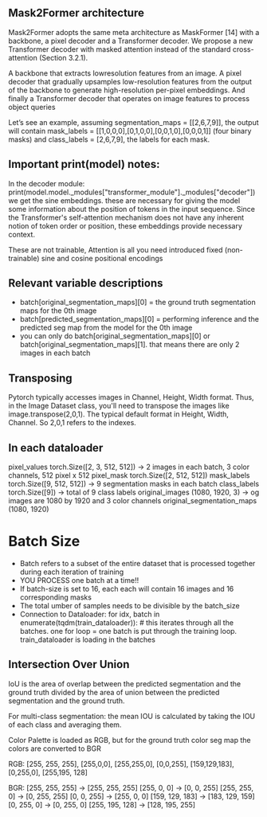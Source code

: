 ## Mask2Former architecture


Mask2Former adopts the same meta architecture as MaskFormer [14] with a backbone, a
pixel decoder and a Transformer decoder. We propose a new
Transformer decoder with masked attention instead of the standard
cross-attention (Section 3.2.1).

A backbone that extracts lowresolution features from an image. A pixel decoder that
gradually upsamples low-resolution features from the output of the backbone to generate high-resolution per-pixel
embeddings. And finally a Transformer decoder that operates on image features to process object queries

Let’s see an example, assuming segmentation_maps = [[2,6,7,9]], the output will contain mask_labels = [[1,0,0,0],[0,1,0,0],[0,0,1,0],[0,0,0,1]] (four binary masks) and class_labels = [2,6,7,9], the labels for each mask.

## Important print(model) notes:

In the decoder module: 
print(model.model._modules["transformer_module"]._modules["decoder"])
we get the sine embeddings. these are necessary for giving the model some information about the position of tokens in the input sequence. Since the Transformer's self-attention mechanism does not have any inherent notion of token order or position, these embeddings provide necessary context.

These are not trainable, Attention is all you need introduced fixed (non-trainable) sine and cosine positional encodings
## Relevant variable descriptions 
- batch[original_segmentation_maps][0] = the ground truth segmentation maps for the 0th image 
- batch[predicted_segmentation_maps][0] = performing inference and the predicted seg map from the model for the 0th image
- you can only do batch[original_segmentation_maps][0] or batch[original_segmentation_maps][1]. that means there are only 2 images in each batch

## Transposing 
Pytorch typically accesses images in Channel, Height, Width format. Thus, in the Image Dataset class, you'll need to transpose the images like image.transpose(2,0,1). The typical default format in Height, Width, Channel. So 2,0,1 refers to the indexes. 
## In each dataloader 

pixel_values torch.Size([2, 3, 512, 512]) -> 2 images in each batch, 3 color channels, 512 pixel x 512 
pixel_mask torch.Size([2, 512, 512])
mask_labels torch.Size([9, 512, 512]) -> 9 segmentation masks in each batch 
class_labels torch.Size([9]) -> total of 9 class labels 
original_images (1080, 1920, 3) -> og images are 1080 by 1920 and 3 color channels 
original_segmentation_maps (1080, 1920)

# Batch Size 
- Batch refers to a subset of the entire dataset that is processed together during each iteration of training
- YOU PROCESS one batch at a time!!
- If batch-size is set to 16, each each will contain 16 images and 16 corresponding masks
- The total umber of samples needs to be divisible by the batch_size
- Connection to Dataloader:   for idx, batch in enumerate(tqdm(train_dataloader)): # this iterates through all the batches. one for loop = one batch is put through the training loop. train_dataloader is loading in the batches


## Intersection Over Union 

IoU is the area of overlap between the predicted segmentation and the ground truth divided by the area of union between the predicted segmentation and the ground truth.

For multi-class segmentation: the mean IOU is calculated by taking the IOU of each class and averaging them. 


Color Palette is loaded as RGB, but for the ground truth color seg map the colors are converted to BGR 

RGB: 
[255, 255, 255], [255,0,0], [255,255,0], [0,0,255], [159,129,183], [0,255,0], [255,195, 128]

BGR: 
[255, 255, 255] -> [255, 255, 255]
[255, 0, 0] -> [0, 0, 255]
[255, 255, 0] -> [0, 255, 255]
[0, 0, 255] -> [255, 0, 0]
[159, 129, 183] -> [183, 129, 159]
[0, 255, 0] -> [0, 255, 0]
[255, 195, 128] -> [128, 195, 255]


